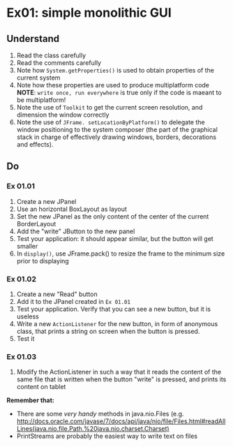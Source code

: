# Ex01: simple monolithic GUI

## Understand
1. Read the class carefully
2. Read the comments carefully
3. Note how ``System.getProperties()`` is used to obtain properties of the current system
4. Note how these properties are used to produce multiplatform code
   **NOTE**: ``write once, run everywhere`` is true only if the code is maeant to be multiplatform!
5. Note the use of ``Toolkit`` to get the current screen resolution, and dimension the window correctly
6. Note the use of ``JFrame. setLocationByPlatform()`` to delegate the window positioning to the system composer (the part of the graphical stack in charge of effectively drawing windows, borders, decorations and effects).

## Do
### Ex 01.01
1. Create a new JPanel
2. Use an horizontal BoxLayout as layout
3. Set the new JPanel as the only content of the center of the current BorderLayout
4. Add the "write" JButton to the new panel
5. Test your application: it should appear similar, but the button will get smaller
6. In ``display()``, use JFrame.pack() to resize the frame to the minimum size prior to displaying

### Ex 01.02
1. Create a new "Read" button
2. Add it to the JPanel created in ``Ex 01.01``
3. Test your application. Verify that you can see a new button, but it is useless
4. Write a new ``ActionListener`` for the new button, in form of anonymous class, that prints a string on screen when the button is pressed.
5. Test it

### Ex 01.03
1. Modify the ActionListener in such a way that it reads the content of the same file that is written when the button "write" is pressed, and prints its content on tablet

**Remember that:**
* There are some _very handy_  methods in java.nio.Files (e.g. http://docs.oracle.com/javase/7/docs/api/java/nio/file/Files.html#readAllLines(java.nio.file.Path,%20java.nio.charset.Charset)
* PrintStreams are probably the easiest way to write text on files
